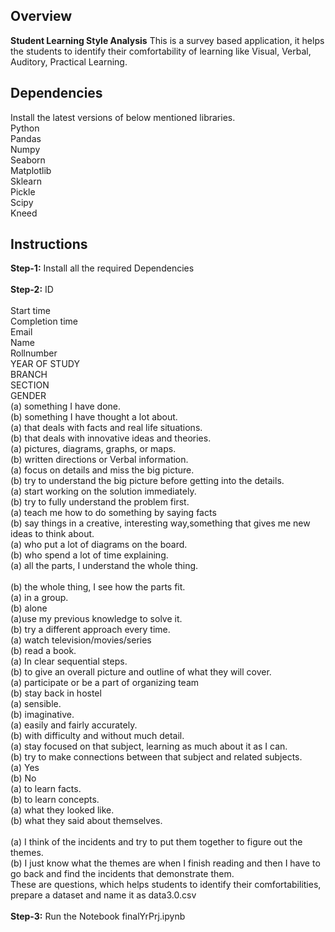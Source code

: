 ## Overview
**Student Learning Style Analysis**
  This is a survey based application, it helps the students to identify their comfortability of learning like Visual, Verbal, Auditory, Practical Learning.


## Dependencies
  Install the latest versions of below mentioned libraries.<br/>
    Python <br/>
    Pandas <br/>
    Numpy <br/>
    Seaborn <br/>
    Matplotlib <br/>
    Sklearn <br/>
    Pickle <br/>
    Scipy <br/>
    Kneed <br/>

## Instructions
  **Step-1:** Install all the required Dependencies <br/>  <br/>
  **Step-2:** ID <br/> <br/>
          Start time <br/>
          Completion time <br/>
          Email <br/>
          Name <br/>
          Rollnumber <br/>
          YEAR OF STUDY <br/>
          BRANCH <br/>
          SECTION <br/>
          GENDER <br/>
          (a) something I have done. <br/>
          (b) something I have thought a lot about. <br/>
          (a) that deals with facts and real life situations. <br/>
          (b) that deals with innovative ideas and theories. <br/>
          (a) pictures, diagrams, graphs, or maps. <br/>
          (b) written directions or Verbal information. <br/>
          (a) focus on details and miss the big picture. <br/>
          (b) try to understand the big picture before getting into the details. <br/>
          (a) start working on the solution immediately. <br/>
          (b) try to fully understand the problem first. <br/>
          (a) teach me how to do something by saying facts <br/>
          (b) say things in a creative, interesting way,something that gives me new ideas to think about. <br/>
          (a) who put a lot of diagrams on the board.	 <br/>
          (b) who spend a lot of time explaining.	 <br/>
          (a) all the parts, I understand the whole thing. <br/>	 
          (b) the whole thing, I see how the parts fit. 	 <br/>
          (a) in a group.	 <br/>
          (b) alone	 <br/>
          (a)use my previous knowledge to solve it.	 <br/>
          (b) try a different approach every time.	 <br/>
          (a) watch television/movies/series	 <br/>
          (b) read a book.	 <br/>
          (a) In clear sequential steps.	 <br/>
          (b) to give an overall picture and outline of what they will cover.	 <br/>
          (a) participate or be a part of organizing team	 <br/>
          (b) stay back in hostel	 <br/>
          (a) sensible.	 <br/>
          (b) imaginative.	 <br/>
          (a) easily and fairly accurately.	 <br/>
          (b) with difficulty and without much detail.	 <br/>
          (a) stay focused on that subject, learning as much about it as I can. 	 <br/>
          (b) try to make connections between that subject and related subjects.	 <br/>
          (a) Yes	 <br/>
          (b) No	 <br/>
          (a) to learn facts.	 <br/> 
          (b) to learn concepts.	 <br/>
          (a) what they looked like.	 <br/>
          (b) what they said about themselves. <br/>	
          (a) I think of the incidents and try to put them together to figure out the themes.	 <br/>
          (b) I just know what the themes are when I finish reading and then I have to go back and find the incidents that demonstrate them. <br/>
          These are questions, which helps students to identify their comfortabilities, prepare a dataset and name it as data3.0.csv <br/> <br/>
    **Step-3:** Run the Notebook finalYrPrj.ipynb <br/>


